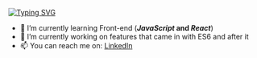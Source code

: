 [![Typing SVG](https://readme-typing-svg.demolab.com?font=Fira+Code&weight=800&size=24&pause=1000&center=true&vCenter=true&width=435&lines=Hi+there+%F0%9F%91%8B;My+name+is+Bartek+Bogdanowicz)](https://github.com/BartekB94)


- 🌱 I’m currently learning Front-end (**_JavaScript_ and _React_**)
-  🔭 I’m currently working on features that came in with ES6 and after it
- 📫 You can reach me on: [LinkedIn](https://www.linkedin.com/in/bartosz-bogdanowicz-0540732a1/)
<!--
- ⚡ Fun fact: I was hosting my own server with MMORPG game as a kid, and back then I had no idea that I was 'coding' by editing some scripts to change game experience for other players 💪

- 🔭 I’m currently working on ...
- 🌱 I’m currently learning ...
- 👯 I’m looking to collaborate on ...
- 🤔 I’m looking for help with ...
- 💬 Ask me about ...
- 📫 How to reach me: ...
- 😄 Pronouns: ...
->

